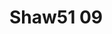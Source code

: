 <a name="material" />

# Shaw51 09
<script type="application/ld+json">
  {
    "@context": "https://schema.org/",
    "@type": "ChemicalSubstance",
    "http://purl.org/dc/terms/conformsTo":
      {
        "@type": "CreativeWork",
        "@id": "https://bioschemas.org/profiles/ChemicalSubstance/0.4-RELEASE/"
      },
    "@id": "https://egonw.github.io/nanowiki/nanowiki39.html#material",
    "name": "Shaw51 09",
    "sameAs: "http://127.0.0.1/mediawiki/index.php/Special:URIResolver/Shaw51_09"
  }
</script>

